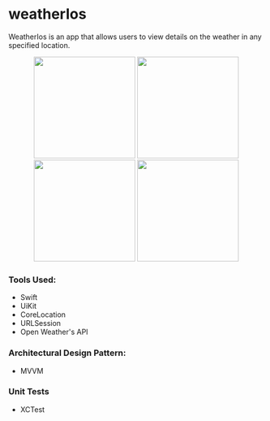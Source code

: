 # weatherIos #

WeatherIos is an app that allows users to view details on the weather in any specified location.


<p align="center">
  <img src="https://user-images.githubusercontent.com/66224847/184063012-758971c4-1737-475a-ac3f-7a9c45d2bceb.png" width="200" />
  <img src="https://user-images.githubusercontent.com/66224847/184063014-c5521f72-5fda-4a2a-b166-7775d54af8f5.png" width="200" /> 
  <img src="https://user-images.githubusercontent.com/66224847/184063018-b8632af0-fc93-4071-8a4a-e23a2425bf33.png" width="200"/>
  <img src="https://user-images.githubusercontent.com/66224847/184063021-554e64df-bfba-47a6-9390-d80682b90d81.png" width="200" /> 
</p>

### Tools Used: ###
* Swift
* UiKit
* CoreLocation
* URLSession
* Open Weather's API

### Architectural Design Pattern:
* MVVM

### Unit Tests
* XCTest
